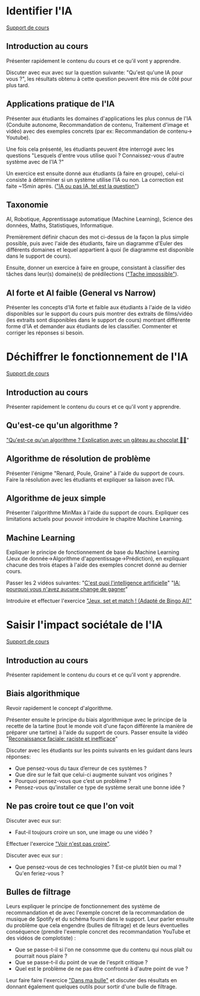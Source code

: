# Identifier l'IA

[Support de cours](./supports/identifier-ia.md)

## Introduction au cours

Présenter rapidement le contenu du cours et ce qu'il vont y apprendre.

Discuter avec eux avec sur la question suivante: "Qu'est qu'une IA pour vous ?", les résultats obtenu à cette question peuvent être mis de côté pour plus tard.

## Applications pratique de l'IA

Présenter aux étudiants les domaines d'applications les plus connus de l'IA (Conduite autonome, Recommandation de contenu, Traitement d'image et vidéo) avec des exemples concrets (par ex: Recommandation de contenu→ Youtube).

Une fois cela présenté, les étudiants peuvent être interrogé avec les questions "Lesquels d'entre vous utilise quoi ? Connaissez-vous d'autre système avec de l'IA ?"

Un exercice est ensuite donné aux étudiants (à faire en groupe), celui-ci consiste à déterminer si un système utilise l'IA ou non. La correction est faite ~15min après. (["IA ou pas IA, tel est la question"](./exercices/ia-ou-pas-ia.md))

## Taxonomie

AI, Robotique, Apprentissage automatique (Machine Learning), Science des données, Maths, Statistiques, Informatique.

Premièrement définir chacun des mot ci-dessus de la façon la plus simple possible, puis avec l'aide des étudiants, faire un diagramme d'Euler des différents domaines et lequel appartient à quoi (le diagramme est disponible dans le support de cours).

Ensuite, donner un exercice à faire en groupe, consistant à classifier des tâches dans leur(s) domaine(s) de prédilections (["Tache impossible"](./exercices/tache-impossible.md)).

## AI forte et AI faible (General vs Narrow)

Présenter les concepts d'IA forte et faible aux étudiants à l'aide de la vidéo disponibles sur le support du cours puis montrer des extraits de films/vidéo (les extraits sont disponibles dans le support de cours) montrant différente forme d'IA et demander aux étudiants de les classifier. Commenter et corriger les réponses si besoin.

# Déchiffrer le fonctionnement de l'IA

[Support de cours](./supports/dechiffrer-fonctionnement-ia.md)

## Introduction au cours

Présenter rapidement le contenu du cours et ce qu'il vont y apprendre. 

## Qu'est-ce qu'un algorithme ?
["Qu'est-ce qu'un algorithme ? Explication avec un gâteau au chocolat 🍫🍫](https://www.youtube.com/watch?v=iQpsPVVppZM)"

## Algorithme de résolution de problème

Présenter l'énigme "Renard, Poule, Graine" à l'aide du support de cours. Faire la résolution avec les étudiants et expliquer sa liaison avec l'IA.

## Algorithme de jeux simple

Présenter l'algorithme MinMax à l'aide du support de cours. Expliquer ces limitations actuels pour pouvoir introduire le chapitre Machine Learning.

## Machine Learning

Expliquer le principe de fonctionnement de base du Machine Learning (Jeux de donnée→Algorithme d'apprentissage→Prédiction), en expliquant chacune des trois étapes à l'aide des exemples concret donné au dernier cours.

Passer les 2 vidéos suivantes: "[C'est quoi l'intelligence artificielle](https://www.youtube.com/watch?v=ourd-ZeOl78)" "[IA: pourquoi vous n'avez aucune change de gagner](https://www.youtube.com/watch?v=tI2zP4Zthc8)"

Introduire et effectuer l'exercice ["Jeux, set et match ! (Adapté de Bingo AI)"](./exercices/jeux-set-et-match.md)

# Saisir l'impact sociétale de l'IA

[Support de cours](./supports/saisir-impact-societale.md)

## Introduction au cours

Présenter rapidement le contenu du cours et ce qu'il vont y apprendre.

## Biais algorithmique

Revoir rapidement le concept d'algorithme.

Présenter ensuite le principe du biais algorithmique avec le principe de la recette de la tartine (tout le monde voit d'une façon différente la manière de préparer une tartine) à l'aide du support de cours. Passer ensuite la vidéo "[Reconaissance faciale: raciste et inefficace](https://www.youtube.com/watch?v=mkhES5pZrDA)"

Discuter avec les étudiants sur les points suivants en les guidant dans leurs réponses:

-   Que pensez-vous du taux d’erreur de ces systèmes ?
-   Que dire sur le fait que celui-ci augmente suivant vos origines ?
-   Pourquoi pensez-vous que c’est un problème ?
-   Pensez-vous qu’installer ce type de système serait une bonne idée ?

## Ne pas croire tout ce que l'on voit

Discuter avec eux sur:
- Faut-il toujours croire un son, une image ou une vidéo ?

Effectuer l'exercice ["Voir n'est pas croire"](./exercices/voir-nest-pas-croire.md).

Discuter avec eux sur :
- Que pensez-vous de ces technologies ? Est-ce plutôt bien ou mal ? Qu'en feriez-vous ?

## Bulles de filtrage

Leurs expliquer le principe de fonctionnement des système de recommandation et de avec l'exemple concret de la recommandation de musique de Spotify et du schéma fourni dans le support. Leur parler ensuite du problème que cela engendre (bulles de filtrage) et de leurs éventuelles conséquence (prendre l'exemple concret des recommandation YouTube et des vidéos de complotiste) :
- Que se passe-t-il si l'on ne consomme que du contenu qui nous plaît ou pourrait nous plaire ?
- Que se passe-t-il du point de vue de l'esprit critique ?
- Quel est le problème de ne pas être confronté à d'autre point de vue ?

Leur faire faire l'exercice ["Dans ma bulle"](./exercices/dans-ma-bulle.md) et discuter des résultats en donnant également quelques outils pour sortir d'une bulle de filtrage.
<!--stackedit_data:
eyJoaXN0b3J5IjpbMjAwODQwNjgwOCwxODUzNDQ1NjIxLDQ2MD
g3MDg2NSwxOTM0NzExMTAwXX0=
-->